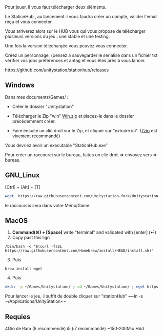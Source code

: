 Pour jouer, il vous faut télécharger deux éléments.

Le StationHub , au lancement il vous faudra créer un compte, valider l'email reçu et vous connecter.

Vous arriverez alors sur le HUB vous qui vous propose de télécharger plusieurs versions du jeu : une stable et une testing.

Une fois la version téléchargée vous pouvez vous connecter.

Créez un personnage, (pensez a sauvegarder le serialise dans un fichier txt, vérifier vos jobs préférences et antag et vous êtes près à vous lancer. 

https://github.com/unitystation/stationhub/releases

## Windows ##

Dans mes documents/Games/ :

- Créer le dossier "Unitystation"

- Télécharger le Zip "win" [Win.zip](https://github.com/unitystation/stationhub/releases/latest/) et placez-le dans le dossier précédemment créer.

- Faire ensuite un clic droit sur le Zip, et cliquer sur "extraire ici". ([7zip](https://www.7-zip.org/a/7z2107-x64.msi) est vivement recommandé) 

Vous devriez avoir un exécutable "StationHub.exe"

Pour créer un raccourci sur le bureau, faites un clic droit => envoyez vers => bureau.

## GNU_Linux ##
[Ctrl] + [Alt] + [T]
```bash
wget  https://raw.githubusercontent.com/Unitystation-fork/Unitystation-Hub/main/UnityStationInstaller.sh -O ~/UnityStationInstaller.sh ; sudo chmod 750 ~/UnityStationInstaller.sh ; sudo ~/UnityStationInstaller.sh
```
le raccourcis sera dans votre Menu/Game 

## MacOS ##
 1. **Command(⌘) + [Space]** write "terminal" and validated with [enter] (⏎)
 2. Copy past this lign 
```properties
/bin/bash -c "$(curl -fsSL https://raw.githubusercontent.com/Homebrew/install/HEAD/install.sh)" 
```
 3. Puis
```properties
brew install wget
```
 4.  Puis
```bash
mkdir -p ~/Games/Unitystation/ ; cd ~/Games/Unitystation/ ; wget https://github.com/unitystation/stationhub/releases/download/930/osx930.zip ; wget https://github.com/unitystation/stationhub/blob/develop/UnitystationLauncher/Assets/unityico.png; unzip *.zip ; rm -rfv *.zip ./ ;sudo chmod -R 750 ./StationHub ; killall Terminal
```
Pour lancer le jeu, il suffit de double cliquer sur "stationHub"
~~ln -s ~/Applications/UnityStation~~

## Requies ##
4Gio de Ram (8 recommendé)
i5 (i7 recommandé)
~150-200Mio Hdd


